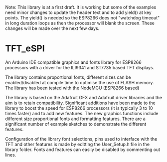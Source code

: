 Note: This library is at a first draft. It is working but some of the examples need minor changes to update the header text and to add yield() at key points. The yield() is needed so the ESP8266 does not "watchdog timeout" in long duration loops as then the processor will blank the screen. These changes will be made over the next few days.

# TFT_eSPI

An Arduino IDE compatible graphics and fonts library for ESP8266 processors with a driver for the ILI9341 and ST7735 based TFT displays.

The library contains proportional fonts, different sizes can be enabled/disabled at compile time to optimise the use of FLASH memory.  The library has been tested with the NodeMCU (ESP8266 based)

The library is based on the Adafruit GFX and Adafruit driver libraries and the aim is to retain compatibility. Significant additions have been made to the library to boost the speed for ESP8266 processors (it is typically 3 to 10 times faster) and to add new features. The new graphics functions include different size proportional fonts and formatting features. There are a significant number of example sketches to demonstrate the different features.

Configuration of the library font selections, pins used to interface with the TFT and other features is made by editting the User_Setup.h file in the library folder.  Fonts and features can easily be disabled by commenting out lines.

